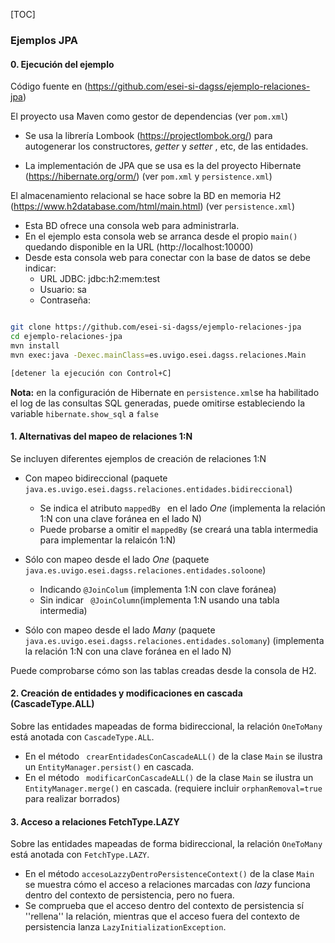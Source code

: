 [TOC]

### Ejemplos JPA

#### 0. Ejecución del ejemplo

Código fuente en (https://github.com/esei-si-dagss/ejemplo-relaciones-jpa)



El proyecto usa Maven como gestor de dependencias (ver `pom.xml`)

* Se usa la librería Lombook (https://projectlombok.org/) para autogenerar los constructores, _getter_ y _setter_ , etc, de las entidades.

* La implementación de JPA que se usa es la del proyecto Hibernate (https://hibernate.org/orm/) (ver `pom.xml` y `persistence.xml`)



El almacenamiento relacional se hace sobre la BD en memoria H2 (https://www.h2database.com/html/main.html) (ver `persistence.xml`)

* Esta BD ofrece una consola web para administrarla.
* En el ejemplo esta consola web se arranca desde el propio `main()` quedando disponible en la URL (http://localhost:10000)
* Desde esta consola web para conectar con la base de datos se debe indicar:
  * URL JDBC:  jdbc:h2:mem:test
  * Usuario: sa
  * Contraseña: <vacio>

```sh

git clone https://github.com/esei-si-dagss/ejemplo-relaciones-jpa
cd ejemplo-relaciones-jpa
mvn install
mvn exec:java -Dexec.mainClass=es.uvigo.esei.dagss.relaciones.Main

[detener la ejecución con Control+C]
```

**Nota:** en la configuración de Hibernate en `persistence.xml`se ha habilitado el log de las consultas SQL generadas, puede omitirse estableciendo la variable `hibernate.show_sql` a `false`



#### 1. Alternativas del mapeo de relaciones 1:N

Se incluyen diferentes ejemplos de creación de relaciones 1:N 

* Con mapeo bidireccional (paquete `java.es.uvigo.esei.dagss.relaciones.entidades.bidireccional`)

  * Se indica el atributo `mappedBy ` en el lado _One_ (implementa la relación 1:N con una clave foránea en el lado N) 
  * Puede probarse a omitir el `mappedBy` (se creará una tabla intermedia para implementar la relaicón 1:N)

* Sólo con mapeo desde el lado _One_ (paquete `java.es.uvigo.esei.dagss.relaciones.entidades.soloone`)
  * Indicando `@JoinColum` (implementa 1:N con clave foránea) 
  * Sin indicar ` @JoinColumn`(implementa 1:N usando una tabla intermedia)
* Sólo con mapeo desde el lado _Many_ (paquete `java.es.uvigo.esei.dagss.relaciones.entidades.solomany`) (implementa la relación 1:N con una clave foránea en el lado N) 

Puede comprobarse cómo son las tablas creadas desde la consola de H2.


#### 2. Creación de entidades y modificaciones en cascada (CascadeType.ALL)

Sobre las entidades mapeadas de forma bidireccional, la relación `OneToMany` está anotada con `CascadeType.ALL`.

* En el método ` crearEntidadesConCascadeALL()` de la clase `Main` se ilustra un `EntityManager.persist()` en cascada.
* En el método ` modificarConCascadeALL()` de la clase `Main` se ilustra un `EntityManager.merge()` en cascada. (requiere incluir `orphanRemoval=true` para realizar borrados)

#### 3. Acceso a relaciones FetchType.LAZY

Sobre las entidades mapeadas de forma bidireccional, la relación `OneToMany` está anotada con `FetchType.LAZY`.

* En el método `accesoLazzyDentroPersistenceContext()` de la clase `Main` se muestra cómo el acceso  a relaciones marcadas con _lazy_ funciona dentro del contexto de persistencia, pero no fuera. 
* Se comprueba que el acceso dentro del contexto de persistencia sí ''rellena'' la relación, mientras que el acceso fuera del contexto de persistencia lanza `LazyInitializationException`.
